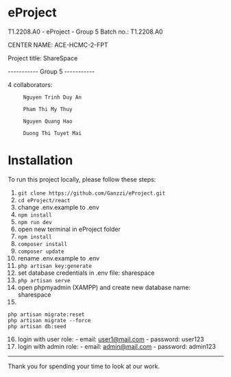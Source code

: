 # eProject

T1.2208.A0 - eProject - Group 5
Batch no.: T1.2208.A0

CENTER NAME: ACE-HCMC-2-FPT

Project title: ShareSpace

----------- Group 5 -----------

4 collaborators:

         Nguyen Trinh Duy An

         Pham Thi My Thuy

         Nguyen Quang Hao

         Duong Thi Tuyet Mai

# Installation

To run this project locally, please follow these steps:

1.  `git clone https://github.com/Ganzzi/eProject.git `
2.  `cd eProject/react`
3.  change .env.example to .env
4.  `npm install `
5.  `npm run dev `
6.  open new terminal in eProject folder
7.  `npm install `
8.  `composer install`
9.  `composer update `
10. rename .env.example to .env
11. `php artisan key:generate `
12. set database credentials in .env file: sharespace
13. `php artisan serve `
14. open phpmyadmin (XAMPP) and create new database name: sharespace
15.

```
php artisan migrate:reset
php artisan migrate --force
php artisan db:seed
```

16. login with user role: - email: user1@mail.com - password: user123
17. login with admin role: - email: admin@mail.com - password: admin123

---

Thank you for spending your time to look at our work.
